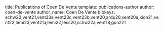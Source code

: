 title: Publications of Coen De Vente
template: publications-author
author: coen-de-vente
author_name: Coen De Vente
bibkeys: schw22,vent21,vent23a,vent23c,vent23b,vent20,ardu20,vent20a,xion21,vent22,lemi23,vent21a,lemi22,less20,schw22a,vent18,gonz21